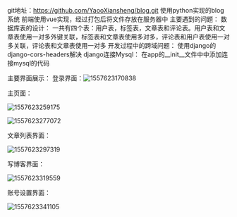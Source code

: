 git地址：https://github.com/YaooXiansheng/blog.git
使用python实现的blog系统
前端使用vue实现，经过打包后将文件存放在服务器中
主要遇到的问题：
  数据库表的设计：
    一共有四个表：用户表，标签表，文章表和评论表。用户表和文章表使用一对多外键关联，标签表和文章表使用多对多，评论表和用户表使用一对多关联，评论表和文章表使用一对多
  开发过程中的跨域问题：
    使用django的django-cors-headers解决
  django连接Mysql：
    在app的__init__文件中中添加连接mysql的代码

主要界面展示：
  登录界面：![1557623170838](C:\Users\Administrator\AppData\Roaming\Typora\typora-user-images\1557623170838.png)

主页面：

![1557623259175](C:\Users\Administrator\AppData\Roaming\Typora\typora-user-images\1557623259175.png)

![1557623277072](C:\Users\Administrator\AppData\Roaming\Typora\typora-user-images\1557623277072.png)

文章列表界面：

![1557623297319](C:\Users\Administrator\AppData\Roaming\Typora\typora-user-images\1557623297319.png)

写博客界面：

![1557623319559](C:\Users\Administrator\AppData\Roaming\Typora\typora-user-images\1557623319559.png)

账号设置界面：

![1557623341105](C:\Users\Administrator\AppData\Roaming\Typora\typora-user-images\1557623341105.png)

